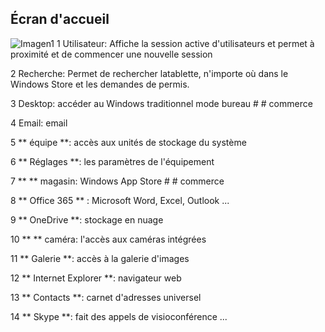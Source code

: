 ## Écran d'accueil 

![Imagen1](http://static.energysistem.com/images/manuals/42245/5491b9bb5cef4.jpg)
1 Utilisateur: Affiche la session active d'utilisateurs et permet à proximité et de commencer une nouvelle session 

2 Recherche: Permet de rechercher latablette, n'importe où dans le Windows Store et les demandes de permis. 

3 Desktop: accéder au Windows traditionnel mode bureau # # commerce 

4 Email: email 

5 ** équipe **: accès aux unités de stockage du système 

6  ** Réglages **: les paramètres de l'équipement 

7 ** ** magasin: Windows App Store # # commerce 

8 ** Office 365 ** : Microsoft Word, Excel, Outlook ... 

9 ** OneDrive **: stockage en nuage 

10 ** ** caméra: l'accès aux caméras intégrées 

11 ** Galerie **: accès à la galerie d'images 

12 ** Internet Explorer **: navigateur web 

13 ** Contacts **: carnet d'adresses universel 

14 ** Skype **: fait des appels de visioconférence ... 

